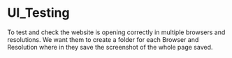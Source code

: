 # UI_Testing
 To test and check the website is opening correctly in multiple browsers and resolutions. We want them to create a folder for each Browser and Resolution where in they save the screenshot of the whole page saved. 
